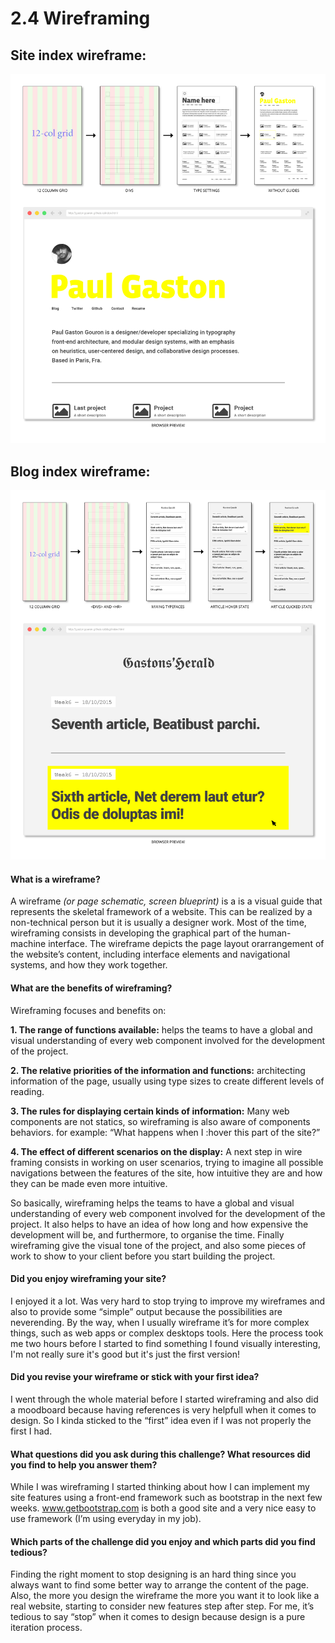 # 2.4 Wireframing

## Site index wireframe:

![](/week-2/wireframe-index.png)

## Blog index wireframe:

![](/week-2/wireframe-blog-index.png)

#### What is a wireframe?
A wireframe *(or page schematic, screen blueprint)* is a is a visual guide that represents the skeletal framework of a website. This can be realized by a non-technical person but it is usually a designer work. Most of the time, wireframing consists in developing the graphical part of the human-machine interface. The wireframe depicts the page layout orarrangement of the website’s content, including interface elements and navigational systems, and how they work together.

#### What are the benefits of wireframing?
Wireframing focuses and benefits on:

**1. The range of functions available:** helps the teams to have a global and visual understanding of every web component involved for the development of the project.

**2. The relative priorities of the information and functions:** architecting information of the page, usually using type sizes to create different levels of reading.

**3. The rules for displaying certain kinds of information:** Many web components are not statics, so wireframing is also aware of components behaviors. for example: “What happens when I :hover this part of the site?”

**4. The effect of different scenarios on the display:** A next step in wire framing consists in working on user scenarios, trying to imagine all possible navigations between the features of the site, how intuitive they are and how they can be made even more intuitive.

So basically, wireframing helps the teams to have a global and visual understanding of every web component involved for the development of the project.
It also helps to have an idea of how long and how expensive the development will be, and furthermore, to organise the time.
Finally wireframing give the visual tone of the project, and also some pieces of work to show to your client before you start building the project.

#### Did you enjoy wireframing your site?
I enjoyed it a lot. Was very hard to stop trying to improve my wireframes and also to provide some “simple” output because the possibilities are neverending.
By the way, when I usually wireframe it’s for more complex things, such as web apps or complex desktops tools. Here the process took me two hours before I started to find something I found visually interesting, I'm not really sure it's good but it's just the first version!

#### Did you revise your wireframe or stick with your first idea?
I went through the whole material before I started wireframing and also did a moodboard because having references is very helpfull when it comes to design.
So I kinda sticked to the “first” idea even if I was not properly the first I had.

#### What questions did you ask during this challenge? What resources did you find to help you answer them?
While I was wireframing I started thinking about how I can implement my site features using a front-end framework such as bootstrap in the next few weeks.
www.getbootstrap.com is both a good site and a very nice easy to use framework (I’m using everyday in my job).

#### Which parts of the challenge did you enjoy and which parts did you find tedious?
Finding the right moment to stop designing is an hard thing since you always want to find some better way to arrange the content of the page. Also, the more you design the wireframe the more you want it to look like a real website, starting to consider new features step after step. For me, it’s tedious to say “stop” when it comes to design because design is a pure iteration process.